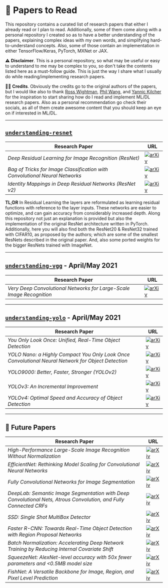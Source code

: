 # :balloon: Papers to Read

This repository contains a curated list of research papers that either I already read 
or I plan to read. Additionally, some of them come along with a personal repository I created so 
as to have a better understanding of the papers, explaining complex ideas with my own words, and 
simplifying hard-to-understand concepts. Also, some of those contain an implementation in either
TensorFlow/Keras, PyTorch, MXNet or JAX.

:warning: __Disclaimer__. This is a personal repository, so what may be useful or easy to understand to me
may be complex to you, so don't take the contents listed here as a must-follow guide. This
is just the way I share what I usually do while reading/implementing research papers.

:man_teacher: __Credits__. Obviously the credits go to the original authors of the papers, but I would like
also to thank [Ross Wightman](https://github.com/rwightman), [Phil Wang](https://github.com/lucidrains), and 
[Yannic Kilcher](https://youtube.com/c/yannickilcher) for the inspiration to start sharing how do I read and 
implement ML/DL research papers. Also as a personal recommendation go check their socials, as all of 
them create awesome content that you should keep an eye on if interested in ML/DL.

---

## [`understanding-resnet`](https://github.com/alvarobartt/understanding-resnet)

| Research Paper | URL |
|----------------|-----|
| _Deep Residual Learning for Image Recognition (ResNet)_ | [![arXiv](https://img.shields.io/badge/arXiv-1512.03385-b31b1b.svg?style=flat)](https://arxiv.org/abs/1512.03385)
| _Bag of Tricks for Image Classification with Convolutional Neural Networks_ | [![arXiv](https://img.shields.io/badge/arXiv-1812.01187-b31b1b.svg?style=flat)](https://arxiv.org/abs/1812.01187)
| _Identity Mappings in Deep Residual Networks (ResNet v2)_ | [![arXiv](https://img.shields.io/badge/arXiv-1603.05027-b31b1b.svg?style=flat)](https://arxiv.org/abs/1603.05027)

__TL;DR__ In Residual Learning the layers are reformulated as learning residual functions with
reference to the layer inputs. These networks are easier to optimize, and can gain accuracy
from considerably increased depth. Along this repository not just an explanation is provided
but also the implementation of the original ResNet architecture written in PyTorch. 
Additionally, here you will also find both the ResNet20 & ResNet32 trained with CIFAR10, as proposed by the
authors; which are some of the smallest ResNets described in the original paper. And, also some
ported weights for the bigger ResNets trained with ImageNet.

---

## [`understanding-vgg`](https://github.com/alvarobartt/understanding-vgg) - April/May 2021

| Research Paper | URL |
|----------------|-----|
| _Very Deep Convolutional Networks for Large-Scale Image Recognition_ | [![arXiv](https://img.shields.io/badge/arXiv-1409.1556-b31b1b.svg?style=flat)](https://arxiv.org/abs/1409.1556)

---

## [`understanding-yolo`](https://github.com/alvarobartt/understanding-yolo) - April/May 2021

| Research Paper | URL |
|----------------|-----|
| _You Only Look Once: Unified, Real-Time Object Detection_ | [![arXiv](https://img.shields.io/badge/arXiv-1506.02640-b31b1b.svg?style=flat)](https://arxiv.org/abs/1506.02640)
| _YOLO Nano: a Highly Compact You Only Look Once Convolutional Neural Network for Object Detection_ | [![arXiv](https://img.shields.io/badge/arXiv-1910.01271-b31b1b.svg?style=flat)](https://arxiv.org/abs/1910.01271)
| _YOLO9000: Better, Faster, Stronger (YOLOv2)_ | [![arXiv](https://img.shields.io/badge/arXiv-1612.08242-b31b1b.svg?style=flat)](https://arxiv.org/abs/1612.08242)
| _YOLOv3: An Incremental Improvement_ | [![arXiv](https://img.shields.io/badge/arXiv-1804.02767-b31b1b.svg?style=flat)](https://arxiv.org/abs/1804.02767)
| _YOLOv4: Optimal Speed and Accuracy of Object Detection_ | [![arXiv](https://img.shields.io/badge/arXiv-2004.10934-b31b1b.svg?style=flat)](https://arxiv.org/abs/2004.10934)

---

## :crystal_ball: Future Papers

| Research Paper | URL |
|----------------|-----|
| _High-Performance Large-Scale Image Recognition Without Normalization_ | [![arXiv](https://img.shields.io/badge/arXiv-2102.06171-b31b1b.svg?style=flat)](https://arxiv.org/abs/2102.06171)
| _EfficientNet: Rethinking Model Scaling for Convolutional Neural Networks_ | [![arXiv](https://img.shields.io/badge/arXiv-1905.11946-b31b1b.svg?style=flat)](https://arxiv.org/abs/1905.11946)
| _Fully Convolutional Networks for Image Segmentation_ | [![arXiv](https://img.shields.io/badge/arXiv-1411.4038-b31b1b.svg?style=flat)](https://arxiv.org/abs/1411.4038)
| _DeepLab: Semantic Image Segmentation with Deep Convolutional Nets, Atrous Convolution, and Fully Connected CRFs_ | [![arXiv](https://img.shields.io/badge/arXiv-1606.00915-b31b1b.svg?style=flat)](https://arxiv.org/abs/1606.00915)
| _SSD: Single Shot MultiBox Detector_ | [![arXiv](https://img.shields.io/badge/arXiv-1512.02325-b31b1b.svg?style=flat)](https://arxiv.org/abs/1512.02325)
| _Faster R-CNN: Towards Real-Time Object Detection with Region Proposal Networks_ | [![arXiv](https://img.shields.io/badge/arXiv-1506.01497-b31b1b.svg?style=flat)](https://arxiv.org/abs/1506.01497)
| _Batch Normalization: Accelerating Deep Network Training by Reducing Internal Covariate Shift_ | [![arXiv](https://img.shields.io/badge/arXiv-1502.03167-b31b1b.svg?style=flat)](https://arxiv.org/abs/1502.03167)
| _SqueezeNet: AlexNet-level accuracy with 50x fewer parameters and <0.5MB model size_ | [![arXiv](https://img.shields.io/badge/arXiv-1602.07360-b31b1b.svg?style=flat)](https://arxiv.org/abs/1602.07360)
| _FishNet: A Versatile Backbone for Image, Region, and Pixel Level Prediction_ | [![arXiv](https://img.shields.io/badge/arXiv-1901.03495-b31b1b.svg?style=flat)](https://arxiv.org/abs/1901.03495)
